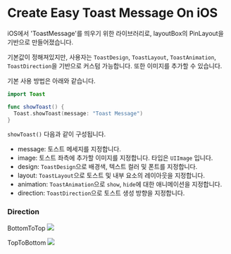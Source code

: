 # Create Easy Toast Message On iOS

iOS에서 'ToastMessage'를 띄우기 위한 라이브러리로, layoutBox의 PinLayout을 기반으로 만들어졌습니다.

기본값이 정해져있지만, 사용자는 `ToastDesign`, `ToastLayout`, `ToastAnimation`, `ToastDirection`을 기반으로 커스텀 가능합니다.
또한 이미지를 추가할 수 있습니다.

기본 사용 방법은 아래와 같습니다.

``` swift
import Toast

func showToast() {
  Toast.showToast(message: "Toast Message")
}
```

`showToast()` 다음과 같이 구성됩니다.
- message: 토스트 메세지를 지정합니다.
- image: 토스트 좌측에 추가할 이미지를 지정합니다. 타입은 `UIImage` 입니다.
- design: `ToastDesign`으로 배경색, 텍스트 컬러 및 폰트를 지정합니다.
- layout: `ToastLayout`으로 토스트 및 내부 요소의 레이아웃을 지정합니다.
- animation: `ToastAnimation`으로 `show`, `hide`에 대한 애니메이션을 지정합니다.
- direction: `ToastDirection`으로 토스트 생성 방향을 지정합니다.


### Direction
BottomToTop
<img src="https://github.com/Guboneui/Toast/assets/73548875/74aa1b79-ba78-49f1-840c-51e437e7cca8">

TopToBottom
<img src="https://github.com/Guboneui/Toast/assets/73548875/90f76be0-67c0-4200-8075-f9feba5a8925">
